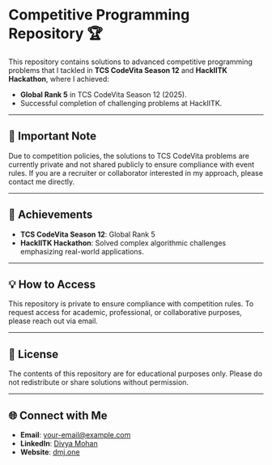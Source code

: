 # Competitive Programming Repository 🏆

This repository contains solutions to advanced competitive programming problems that I tackled in **TCS CodeVita Season 12** and **HackIITK Hackathon**, where I achieved:

- **Global Rank 5** in TCS CodeVita Season 12 (2025).
- Successful completion of challenging problems at HackIITK.

---

## 🚨 Important Note

Due to competition policies, the solutions to TCS CodeVita problems are currently private and not shared publicly to ensure compliance with event rules. If you are a recruiter or collaborator interested in my approach, please contact me directly.

---

## 🌟 Achievements

- **TCS CodeVita Season 12**: Global Rank 5  
- **HackIITK Hackathon**: Solved complex algorithmic challenges emphasizing real-world applications.

---

## 💡 How to Access

This repository is private to ensure compliance with competition rules. To request access for academic, professional, or collaborative purposes, please reach out via email.

---

## 📜 License

The contents of this repository are for educational purposes only. Please do not redistribute or share solutions without permission.

---

## 🌐 Connect with Me

- **Email**: [your-email@example.com](mailto:your-email@example.com)  
- **LinkedIn**: [Divya Mohan](https://linkedin.com/in/divya-mohan)  
- **Website**: [dmj.one](https://dmj.one)
